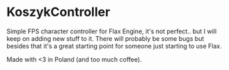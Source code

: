 # KoszykController

Simple FPS character controller for Flax Engine, it's not perfect.. but I will keep on adding new stuff to it.
There will probably be some bugs but besides that it's a great starting point for someone just starting to use Flax. 


Made with <3 in Poland (and too much coffee).
